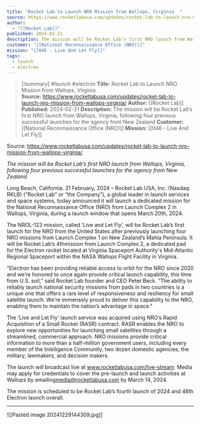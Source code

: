 ```yaml
---
title: "Rocket Lab to Launch NRO Mission from Wallops, Virginia  "
source: https://www.rocketlabusa.com/updates/rocket-lab-to-launch-nro-mission-from-wallops-virginia/
author:
  - "[[Rocket Lab]]"
published: 2024-02-21
description: The mission will be Rocket Lab’s first NRO launch from Wallops, Virginia, following four previous successful launches for the agency from New Zealand
customer: "[[National Reconnaissance Office (NRO)]]"
mission: "[[046 - Live And Let Fly]]"
tags:
  - launch
  - electron
---
```

>[!summary]
#launch #electron
**Title:** Rocket Lab to Launch NRO Mission from Wallops, Virginia  
**Source:** https://www.rocketlabusa.com/updates/rocket-lab-to-launch-nro-mission-from-wallops-virginia/
**Author:** [[Rocket Lab]]
**Published:** 2024-02-21
**Description:** The mission will be Rocket Lab’s first NRO launch from Wallops, Virginia, following four previous successful launches for the agency from New Zealand
**Customer:** [[National Reconnaissance Office (NRO)]]
**Mission:** [[046 - Live And Let Fly]]

Source: https://www.rocketlabusa.com/updates/rocket-lab-to-launch-nro-mission-from-wallops-virginia/

*The mission will be Rocket Lab’s first NRO launch from Wallops, Virginia, following four previous successful launches for the agency from New Zealand* 

Long Beach, California. 21 February, 2024 – Rocket Lab USA, Inc. (Nasdaq: RKLB) (“Rocket Lab” or “the Company”), a global leader in launch services and space systems, today announced it will launch a dedicated mission for the National Reconnaissance Office (NRO) from Launch Complex 2 in Wallops, Virginia, during a launch window that opens March 20th, 2024.   

The NROL-123 mission, called ‘Live and Let Fly’, will be Rocket Lab’s first launch for the NRO from the United States after previously launching four NRO missions from Launch Complex 1 on New Zealand’s Mahia Peninsula. It will be Rocket Lab’s 4thmission from Launch Complex 2, a dedicated pad for the Electron rocket located at Virginia Spaceport Authority's Mid-Atlantic Regional Spaceport within the NASA Wallops Flight Facility in Virginia.  

“Electron has been providing reliable access to orbit for the NRO since 2020 and we’re honored to once again provide critical launch capability, this time from U.S. soil,” said Rocket Lab founder and CEO Peter Beck. “The ability to reliably launch national security missions from pads in two countries is a unique one that offers a rare level of responsiveness and resiliency for small satellite launch. We’re immensely proud to deliver this capability to the NRO, enabling them to maintain the nation’s advantage in space.”  

The ‘Live and Let Fly’ launch service was acquired using NRO’s Rapid Acquisition of a Small Rocket (RASR) contract. RASR enables the NRO to explore new opportunities for launching small satellites through a streamlined, commercial approach. NRO missions provide critical information to more than a half-million government users, including every member of the Intelligence Community, two dozen domestic agencies, the military, lawmakers, and decision makers.  

The launch will broadcast live at www.rocketlabusa.com/live-stream. Media may apply for credentials to cover the pre-launch and launch activities at Wallops by emailing[media@rocketlabusa.com](https://www.rocketlabusa.com/updates/rocket-lab-to-launch-nro-mission-from-wallops-virginia/) by March 14, 2024.  

The mission is scheduled to be Rocket Lab’s fourth launch of 2024 and 46th Electron launch overall. 

---

![[Pasted image 20241229144309.jpg]]